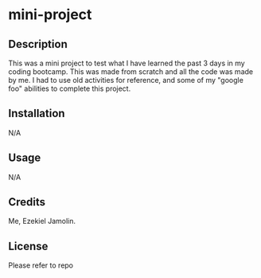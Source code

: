 # mini-project

## Description
This was a mini project to test what I have learned the past 3 days in my coding bootcamp. This was made from scratch and all the code was made by me. I had to use old activities for reference, and some of my "google foo" abilities to complete this project.

## Installation

N/A

## Usage
N/A


## Credits
Me, Ezekiel Jamolin.

## License
Please refer to repo